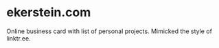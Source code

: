 # ekerstein.com
Online business card with list of personal projects. Mimicked the style of linktr.ee.
